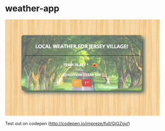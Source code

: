 # weather-app


![Alt text](screenshot.png?raw=true "App Screenshot")

Test out on codepen (http://codepen.io/impreze/full/QjGZgv/)
